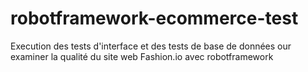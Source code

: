 # robotframework-ecommerce-test
 Execution des tests d'interface et des tests de base de données our examiner la qualité du site web Fashion.io avec robotframework
